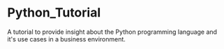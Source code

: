 # Python_Tutorial
A tutorial to provide insight about the Python programming language and it's use cases in a business environment.
